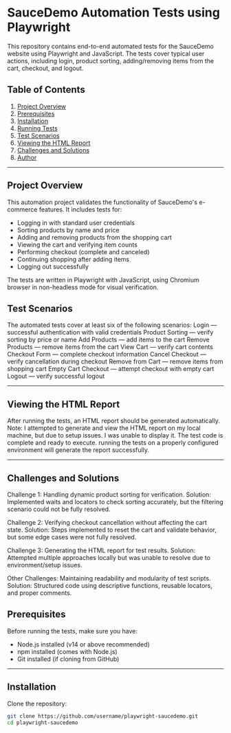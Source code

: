 # SauceDemo Automation Tests using Playwright

This repository contains end-to-end automated tests for the SauceDemo website using Playwright and JavaScript. The tests cover typical user actions, including login, product sorting, adding/removing items from the cart, checkout, and logout.

## Table of Contents
1. [Project Overview](#project-overview)
2. [Prerequisites](#prerequisites)
3. [Installation](#installation)
4. [Running Tests](#running-tests)
5. [Test Scenarios](#test-scenarios)
6. [Viewing the HTML Report](#viewing-the-html-report)
7. [Challenges and Solutions](#challenges-and-solutions)
8. [Author](#author)

---

## Project Overview
This automation project validates the functionality of SauceDemo's e-commerce features. It includes tests for:

- Logging in with standard user credentials
- Sorting products by name and price
- Adding and removing products from the shopping cart
- Viewing the cart and verifying item counts
- Performing checkout (complete and canceled)
- Continuing shopping after adding items
- Logging out successfully

The tests are written in Playwright with JavaScript, using Chromium browser in non-headless mode for visual verification.

## Test Scenarios

The automated tests cover at least six of the following scenarios:
Login — successful authentication with valid credentials
Product Sorting — verify sorting by price or name
Add Products — add items to the cart
Remove Products — remove items from the cart
View Cart — verify cart contents
Checkout Form — complete checkout information
Cancel Checkout — verify cancellation during checkout
Remove from Cart — remove items from shopping cart
Empty Cart Checkout — attempt checkout with empty cart
Logout — verify successful logout
  
---
## Viewing the HTML Report

After running the tests, an HTML report should be generated automatically.
Note: I attempted to generate and view the HTML report on my local machine, but due to setup issues. 
I was unable to display it. The test code is complete and ready to execute.
running the tests on a properly configured environment will generate the report successfully.

  
---
## Challenges and Solutions

Challenge 1: Handling dynamic product sorting for verification.
Solution: Implemented waits and locators to check sorting accurately, but the filtering scenario could not be fully resolved.

Challenge 2: Verifying checkout cancellation without affecting the cart state.
Solution: Steps implemented to reset the cart and validate behavior, but some edge cases were not fully resolved.

Challenge 3: Generating the HTML report for test results.
Solution: Attempted multiple approaches locally but was unable to resolve due to environment/setup issues.

Other Challenges: Maintaining readability and modularity of test scripts.
Solution: Structured code using descriptive functions, reusable locators, and proper comments.  
  
  
  ## Prerequisites
Before running the tests, make sure you have:

- Node.js installed (v14 or above recommended)
- npm installed (comes with Node.js)
- Git installed (if cloning from GitHub)

---

## Installation
Clone the repository:

```bash
git clone https://github.com/username/playwright-saucedemo.git
cd playwright-saucedemo


